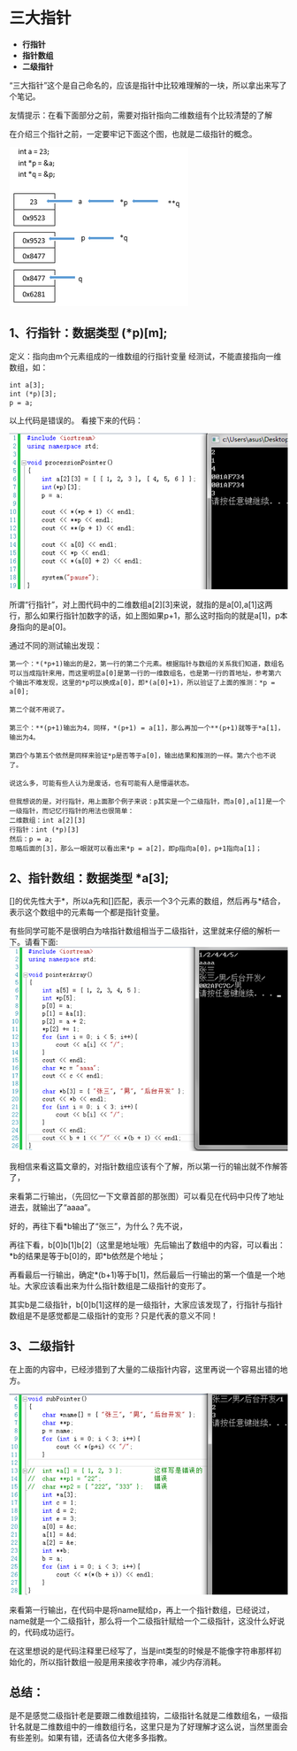 # 三大指针

* **行指针**
* **指针数组**
* **二级指针**

“三大指针”这个是自己命名的，应该是指针中比较难理解的一块，所以拿出来写了个笔记。

友情提示：在看下面部分之前，需要对指针指向二维数组有个比较清楚的了解

在介绍三个指针之前，一定要牢记下面这个图，也就是二级指针的概念。

![](media/1.png)

## 1、行指针：数据类型 (*p)[m];
定义：指向由m个元素组成的一维数组的行指针变量
经测试，不能直接指向一维数组，如：
```
int a[3];
int (*p)[3];
p = a;
```
以上代码是错误的。
看接下来的代码：

![](media/2.png)

所谓“行指针”，对上图代码中的二维数组a[2][3]来说，就指的是a[0],a[1]这两行，那么如果行指针加数字的话，如上图如果p+1，那么这时指向的就是a[1]，p本身指向的是a[0]。

通过不同的测试输出发现：
```
第一个：*(*p+1)输出的是2，第一行的第二个元素。根据指针与数组的关系我们知道，数组名可以当成指针来用，而这里明显a[0]是第一行的一维数组名，也是第一行的首地址，参考第六个输出不难发现，这里的*p可以换成a[0]，即*(a[0]+1)，所以验证了上面的推测：*p = a[0];

第二个就不用说了。

第三个：**(p+1)输出为4，同样，*(p+1) = a[1]，那么再加一个**(p+1)就等于*a[1]，输出为4。

第四个与第五个依然是同样来验证*p是否等于a[0]，输出结果和推测的一样。第六个也不说了。

说这么多，可能有些人认为是废话，也有可能有人是懵逼状态。

但我想说的是，对行指针，用上面那个例子来说：p其实是一个二级指针，而a[0],a[1]是一个一级指针，而记忆行指针的用法也很简单：
二维数组：int a[2][3]
行指针：int (*p)[3]
然后：p = a;
忽略后面的[3]，那么一眼就可以看出来*p = a[2]，即p指向a[0]，p+1指向a[1]；
```

## 2、指针数组：数据类型 *a[3];

[]的优先性大于*，所以a先和[]匹配，表示一个3个元素的数组，然后再与*结合，表示这个数组中的元素每一个都是指针变量。

有些同学可能不是很明白为啥指针数组相当于二级指针，这里就来仔细的解析一下。请看下面:
![](media/3.png)

我相信来看这篇文章的，对指针数组应该有个了解，所以第一行的输出就不作解答了，

来看第二行输出，（先回忆一下文章首部的那张图）可以看见在代码中只传了地址进去，就输出了“aaaa”。

好的，再往下看\*b输出了“张三”，为什么？先不说，

再往下看，b[0]b[1]b[2]（这里是地址哦）先后输出了数组中的内容，可以看出：\*b的结果是等于b[0]的，即*b依然是个地址；

再看最后一行输出，确定*(b+1)等于b[1]，然后最后一行输出的第一个值是一个地址。大家应该看出来为什么指针数组是二级指针的变形了。

其实b是二级指针，b[0]b[1]这样的是一级指针，大家应该发现了，行指针与指针数组是不是感觉都是二级指针的变形？只是代表的意义不同！

## 3、二级指针

在上面的内容中，已经涉猎到了大量的二级指针内容，这里再说一个容易出错的地方。

![](media/4.png)

来看第一行输出，在代码中是将name赋给p，再上一个指针数组，已经说过，name就是一个二级指针，那么将一个二级指针赋给一个二级指针，这没什么好说的，代码成功运行。

在这里想说的是代码注释里已经写了，当是int类型的时候是不能像字符串那样初始化的，所以指针数组一般是用来接收字符串，减少内存消耗。

## 总结：

是不是感觉二级指针老是要跟二维数组挂钩，二级指针名就是二维数组名，一级指针名就是二维数组中的一维数组行名，这里只是为了好理解才这么说，当然里面会有些差别。如果有错，还请各位大佬多多指教。
